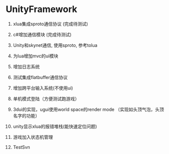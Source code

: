 # UnityFramework

1. xlua集成sproto通信协议 (完成待测试)

2. c#增加通信模块 (完成待测试)

3. Unity和skynet通信, 使用sproto, 参考tolua

4. 为lua增加mvc的ui模块 

5. 增加日志系统 

6. 测试集成flatbuffer通信协议 

7. 增加跨平台输入系统(不使用ui) 

8. 单机模式登陆（方便测试跑游戏）

9. 3dui的实现，ugui使用world space的render mode （实现如头顶气泡，头顶名字的功能）

10. unity显示xlua的报错堆栈(能快速定位问题)

11. 游戏加入状态机管理

12. TestSvn



